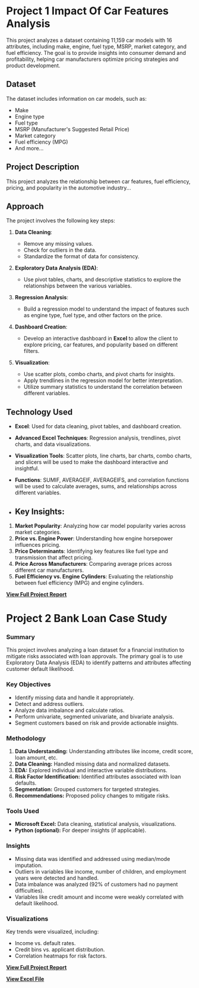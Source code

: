 # Project 1 Impact Of Car Features Analysis

This project analyzes a dataset containing 11,159 car models with 16 attributes, including make, engine, fuel type, MSRP, market category, and fuel efficiency. The goal is to provide insights into consumer demand and profitability, helping car manufacturers optimize pricing strategies and product development.

## Dataset
The dataset includes information on car models, such as:
- Make
- Engine type
- Fuel type
- MSRP (Manufacturer's Suggested Retail Price)
- Market category
- Fuel efficiency (MPG)
- And more...


## Project Description
This project analyzes the relationship between car features, fuel efficiency, pricing, and popularity in the automotive industry...

## Approach
The project involves the following key steps:

1. **Data Cleaning**: 
   - Remove any missing values.
   - Check for outliers in the data.
   - Standardize the format of data for consistency.

2. **Exploratory Data Analysis (EDA)**:
   - Use pivot tables, charts, and descriptive statistics to explore the relationships between the various variables.

3. **Regression Analysis**:
   - Build a regression model to understand the impact of features such as engine type, fuel type, and other factors on the price.

4. **Dashboard Creation**:
   - Develop an interactive dashboard in **Excel** to allow the client to explore pricing, car features, and popularity based on different filters.

5. **Visualization**:
   - Use scatter plots, combo charts, and pivot charts for insights.
   - Apply trendlines in the regression model for better interpretation.
   - Utilize summary statistics to understand the correlation between different variables.

## Technology Used

- **Excel**: Used for data cleaning, pivot tables, and dashboard creation.
- **Advanced Excel Techniques**: Regression analysis, trendlines, pivot charts, and data visualizations.
- **Visualization Tools**: Scatter plots, line charts, bar charts, combo charts, and slicers will be used to make the dashboard interactive and insightful.
- **Functions**: SUMIF, AVERAGEIF, AVERAGEIFS, and correlation functions will be used to calculate averages, sums, and relationships across different variables.

- ## Key Insights:
1. **Market Popularity**: Analyzing how car model popularity varies across market categories.
2. **Price vs. Engine Power**: Understanding how engine horsepower influences pricing.
3. **Price Determinants**: Identifying key features like fuel type and transmission that affect pricing.
4. **Price Across Manufacturers**: Comparing average prices across different car manufacturers.
5. **Fuel Efficiency vs. Engine Cylinders**: Evaluating the relationship between fuel efficiency (MPG) and engine cylinders.


[**View Full Project Report**](https://1drv.ms/b/c/5c04ca5b7bc77dac/EWT7RfsCaatFs_QDdlJjzCYB9icTkdquwclET_Cl3grhhQ?e=AnOtt6)


# Project 2 Bank Loan Case Study

### Summary
This project involves analyzing a loan dataset for a financial institution to mitigate risks associated with loan approvals. The primary goal is to use Exploratory Data Analysis (EDA) to identify patterns and attributes affecting customer default likelihood.

### Key Objectives
- Identify missing data and handle it appropriately.
- Detect and address outliers.
- Analyze data imbalance and calculate ratios.
- Perform univariate, segmented univariate, and bivariate analysis.
- Segment customers based on risk and provide actionable insights.

### Methodology
1. **Data Understanding:** Understanding attributes like income, credit score, loan amount, etc.
2. **Data Cleaning:** Handled missing data and normalized datasets.
3. **EDA:** Explored individual and interactive variable distributions.
4. **Risk Factor Identification:** Identified attributes associated with loan defaults.
5. **Segmentation:** Grouped customers for targeted strategies.
6. **Recommendations:** Proposed policy changes to mitigate risks.

### Tools Used
- **Microsoft Excel:** Data cleaning, statistical analysis, visualizations.
- **Python (optional):** For deeper insights (if applicable).

### Insights
- Missing data was identified and addressed using median/mode imputation.
- Outliers in variables like income, number of children, and employment years were detected and handled.
- Data imbalance was analyzed (92% of customers had no payment difficulties).
- Variables like credit amount and income were weakly correlated with default likelihood.

### Visualizations
Key trends were visualized, including:
- Income vs. default rates.
- Credit bins vs. applicant distribution.
- Correlation heatmaps for risk factors.

[**View Full Project Report**](https://1drv.ms/b/c/5c04ca5b7bc77dac/EVvufTqxdTBGuMrmiN4sQW0BVDruAiOytO_EM0PJwU0OGQ?e=5u2hCy)

[**View Excel File**](https://1drv.ms/x/c/5c04ca5b7bc77dac/Ed9FG9BY4lZBvNJiSWI1FtcBF8jM2cgVH_CGTks9NRBT4w?e=0uES1r)
